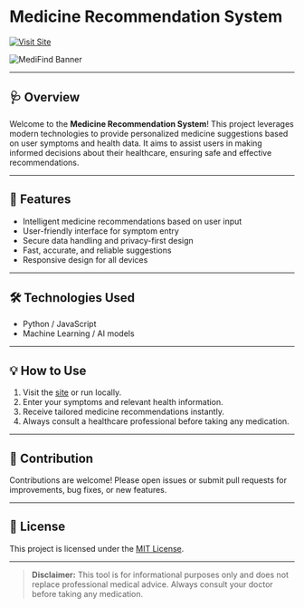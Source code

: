 # Medicine Recommendation System

[![Visit Site](https://img.shields.io/badge/Visit%20Site-Click%20Here-brightgreen?style=for-the-badge&logo=google-chrome)](https://medifind-web.netlify.app)

![MediFind Banner](https://via.placeholder.com/1200x400/6c5ce7/ffffff?text=MediFind+-+Smart+Medicine+Explorer)


---

## 🩺 Overview
Welcome to the **Medicine Recommendation System**! This project leverages modern technologies to provide personalized medicine suggestions based on user symptoms and health data. It aims to assist users in making informed decisions about their healthcare, ensuring safe and effective recommendations.

---

## 🚀 Features
- Intelligent medicine recommendations based on user input
- User-friendly interface for symptom entry
- Secure data handling and privacy-first design
- Fast, accurate, and reliable suggestions
- Responsive design for all devices

---

## 🛠️ Technologies Used
- Python / JavaScript 
- Machine Learning / AI models

---

## 💡 How to Use
1. Visit the [site](https://your-medicine-recommendation-site.com) or run locally.
2. Enter your symptoms and relevant health information.
3. Receive tailored medicine recommendations instantly.
4. Always consult a healthcare professional before taking any medication.

---

## 🤝 Contribution
Contributions are welcome! Please open issues or submit pull requests for improvements, bug fixes, or new features.

---

## 📄 License
This project is licensed under the [MIT License](LICENSE).

---

> **Disclaimer:** This tool is for informational purposes only and does not replace professional medical advice. Always consult your doctor before taking any medication.
